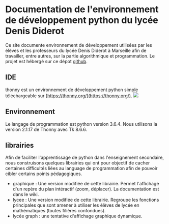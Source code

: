 # Documentation de l'environnement de développement python du lycée Denis Diderot

Ce site documente environnement de développement utilisées par les élèves et les professeurs du lycée Denis Diderot à Marseille afin de travailler, entre autres, sur la partie algorithmique et programmation. Le projet est hébergé sur ce dépot [github](https://github.com/cspaier/thonny).

## IDE
thonny est un environnement de développement python simple téléchargeable sur [https://thonny.org/](https://thonny.org/).
![](https://thonny.org/img/screenshot.png)

## Environnement
Le langage de programmation est python version 3.6.4. Nous utilisons la version 2.1.17 de Thonny avec Tk 8.6.6.


## librairies
Afin de faciliter l'apprentissage de python dans l'enseignement secondaire, nous construisons quelques librairies qui ont pour objectif de cacher certaines difficultés liées au language de programmation afin de pouvoir cibler certains points pédagogiques.

- graphique : Une version modifiée de cette librairie. Permet l'affichage d'un repère du plan intéractif (zoom, déplacer). La documentation est dans le wiki.
- lycee : Une version modifiée de cette librairie.  Regroupe les fonctions principales que sont amener à utiliser les 
élèves de lycée en mathématiques (toutes filières confondues).
- lycée graph : une tentative d'affichage graphique dynamique.
